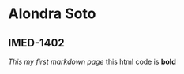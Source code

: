 # Alondra Soto

## IMED-1402

 *This my first markdown page*
this html code is <strong> bold </bold>
